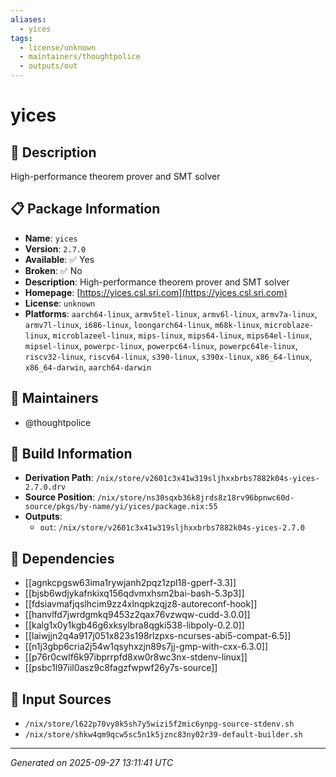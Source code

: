 ```yaml
---
aliases:
  - yices
tags:
  - license/unknown
  - maintainers/thoughtpolice
  - outputs/out
---
```


# yices

## 📝 Description

High-performance theorem prover and SMT solver

## 📋 Package Information

- **Name**: `yices`
- **Version**: `2.7.0`
- **Available**: ✅ Yes
- **Broken**: ✅ No
- **Description**: High-performance theorem prover and SMT solver
- **Homepage**: [https://yices.csl.sri.com](https://yices.csl.sri.com)
- **License**: `unknown`
- **Platforms**: `aarch64-linux`, `armv5tel-linux`, `armv6l-linux`, `armv7a-linux`, `armv7l-linux`, `i686-linux`, `loongarch64-linux`, `m68k-linux`, `microblaze-linux`, `microblazeel-linux`, `mips-linux`, `mips64-linux`, `mips64el-linux`, `mipsel-linux`, `powerpc-linux`, `powerpc64-linux`, `powerpc64le-linux`, `riscv32-linux`, `riscv64-linux`, `s390-linux`, `s390x-linux`, `x86_64-linux`, `x86_64-darwin`, `aarch64-darwin`
## 👥 Maintainers

- @thoughtpolice


## 🔧 Build Information

- **Derivation Path**: `/nix/store/v2601c3x41w319sljhxxbrbs7882k04s-yices-2.7.0.drv`
- **Source Position**: `/nix/store/ns30sqxb36k8jrds8z18rv96bpnwc60d-source/pkgs/by-name/yi/yices/package.nix:55`
- **Outputs**:
  - `out`:  `/nix/store/v2601c3x41w319sljhxxbrbs7882k04s-yices-2.7.0`

## 🔗 Dependencies

- [[agnkcpgsw63ima1rywjanh2pqz1zpl18-gperf-3.3]]
- [[bjsb6wdjykafnkixq156qdvmxhsm2bai-bash-5.3p3]]
- [[fdsiavmafjqslhcim9zz4xlnqpkzqjz8-autoreconf-hook]]
- [[hanvlfd7jwrdgmkq9453z2qax76vzwqw-cudd-3.0.0]]
- [[kalg1x0y1kgb46g6xksylbra8qgki538-libpoly-0.2.0]]
- [[laiwjjn2q4a917j051x823s198rlzpxs-ncurses-abi5-compat-6.5]]
- [[n1j3gbp6cria2j54w1qsyhxzjn89s7jj-gmp-with-cxx-6.3.0]]
- [[p76r0cwlf6k97ibprrpfd8xw0r8wc3nx-stdenv-linux]]
- [[psbc1l97iil0asz9c8fagzfwpwf26y7s-source]]

## 📁 Input Sources

- `/nix/store/l622p70vy8k5sh7y5wizi5f2mic6ynpg-source-stdenv.sh`
- `/nix/store/shkw4qm9qcw5sc5n1k5jznc83ny02r39-default-builder.sh`

---
*Generated on 2025-09-27 13:11:41 UTC*
